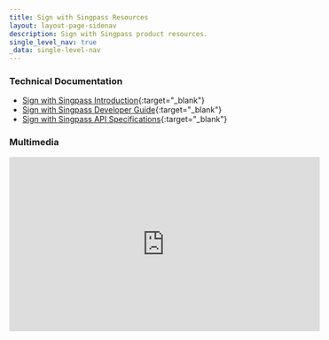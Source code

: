 ```yaml
---
title: Sign with Singpass Resources
layout: layout-page-sidenav
description: Sign with Singpass product resources.
single_level_nav: true
_data: single-level-nav
---
```


### Technical Documentation

- [Sign with Singpass Introduction](https://api.singpass.gov.sg/library/sign/business/introduction){:target="_blank"}
- [Sign with Singpass Developer Guide](https://api.singpass.gov.sg/library/sign/developers/intro){:target="_blank"}
- [Sign with Singpass API Specifications](https://stg-id.singpass.gov.sg/docs/doc-signing){:target="_blank"}

### Multimedia

<iframe width="560" height="315" src="https://www.youtube.com/embed/IostdtfKMhU" title="YouTube video player" frameborder="0" allow="accelerometer; autoplay; clipboard-write; encrypted-media; gyroscope; picture-in-picture; web-share" allowfullscreen></iframe>
